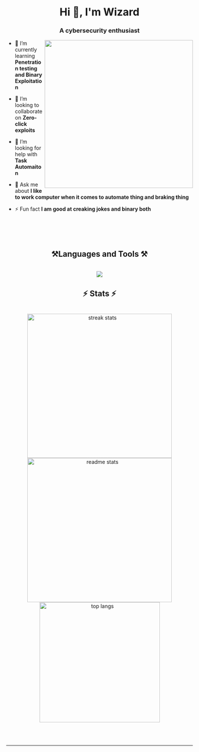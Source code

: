 <h1 align="center">Hi 👋, I'm Wizard</h1>
<h3 align="center">A cybersecurity enthusiast</h3>
<img src="https://giffiles.alphacoders.com/360/36032.gif" align="right" width="400"/>

- 🌱 I’m currently learning **Penetration testing and Binary Exploitation**

- 👯 I’m looking to collaborate on **Zero-click exploits**

- 🤝 I’m looking for help with **Task Automaiton**

- 💬 Ask me about **I like to work computer when it comes to automate thing and braking thing**

- ⚡ Fun fact **I am good at creaking jokes and binary both**

</p>
<br/>
<br/>
<br/>
<h2 align="center">⚒️Languages and Tools ⚒️</h2>
<br/>
<div align="center">
    <img src="https://skillicons.dev/icons?i=nginx,python,css,nextjs,linux,postman,github,vim,nodejs,powershell,javascript,react,c,arch,git,html,cpp,bash,mysql" /><br>
</div>

<h2 align="center">⚡ Stats ⚡</h2>
<br>
<div align=center>
  <img width=390 src="https://github-readme-streak-stats.herokuapp.com/?user=wizard079&count_private=true&theme=react&border_radius=10" alt="streak stats"/>
  <img width=390 src="https://github-readme-stats.vercel.app/api?username=wizard079&count_private=true&show_icons=true&theme=react&rank_icon=github&border_radius=10" alt="readme stats" />
  <br/>
  <img width=325 align="center" src="https://github-readme-stats.vercel.app/api/top-langs?username=wizard079&hide=HTML&langs_count=8&layout=compact&theme=react&border_radius=10&size_weight=0.5&count_weight=0.5&exclude_repo=github-readme-stats" alt="top langs" />
</div>

<br/><br/>

<hr/>

<br/>


